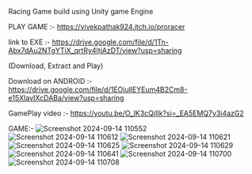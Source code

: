 Racing Game build using Unity game Engine

PLAY GAME :- https://vivekpathak924.itch.io/proracer

link to EXE :- https://drive.google.com/file/d/1Tn-Abx7dAu2NTgYTiX_qrtRy4ltjAzDT/view?usp=sharing

(Download, Extract and Play)

Download on ANDROID :- https://drive.google.com/file/d/1EOiulIEYEum4B2Cm8-e15XIavIXcDABa/view?usp=sharing

GamePlay video :- https://youtu.be/O_IK3cQjIIk?si=_EA5EMQ7y3i4azG2




GAME:-
![Screenshot 2024-09-14 110552](https://github.com/user-attachments/assets/02c12e1c-3fdc-43a3-a1f6-b90ade825677)
![Screenshot 2024-09-14 110612](https://github.com/user-attachments/assets/009b9b03-bd8a-4872-8ebe-efa36d0380a8)
![Screenshot 2024-09-14 110621](https://github.com/user-attachments/assets/06d195fc-22bb-4244-9bff-df3a90f39ff2)
![Screenshot 2024-09-14 110625](https://github.com/user-attachments/assets/0ede0778-a0ab-430b-a6a9-a4b27837b4f3)
![Screenshot 2024-09-14 110629](https://github.com/user-attachments/assets/21db2f34-5030-4add-852f-faf66a998f04)
![Screenshot 2024-09-14 110641](https://github.com/user-attachments/assets/c2004e64-08f2-4f79-95cf-6363eea6ab05)
![Screenshot 2024-09-14 110700](https://github.com/user-attachments/assets/d547a93f-1673-4574-a5c0-d5ffe93d367d)
![Screenshot 2024-09-14 110708](https://github.com/user-attachments/assets/66abe1e8-961d-40cc-b6d6-df8572568ee9)
